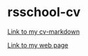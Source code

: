 # rsschool-cv
[Link to my cv-markdown](https://SaXaPhonist.github.io/rsschool-cv/cv)

[Link to my web page](https://SaXaPhonist.github.io/rsschool-cv)
